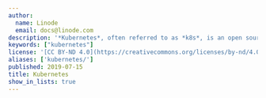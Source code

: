 ```yaml
---
author:
  name: Linode
  email: docs@linode.com
description: '*Kubernetes*, often referred to as *k8s*, is an open source container orchestration system that helps deploy and manage containerized applications.'
keywords: ["kubernetes"]
license: '[CC BY-ND 4.0](https://creativecommons.org/licenses/by-nd/4.0)'
aliases: ['kubernetes/']
published: 2019-07-15
title: Kubernetes
show_in_lists: true
---
```



